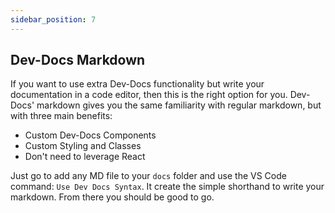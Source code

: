 ```yaml
---
sidebar_position: 7
---
```


## Dev-Docs Markdown

If you want to use extra Dev-Docs functionality but write your documentation in a code editor, then this is the right option for you. Dev-Docs' markdown gives you the same familiarity with regular markdown, but with three main benefits:

- Custom Dev-Docs Components
- Custom Styling and Classes
- Don't need to leverage React

Just go to add any MD file to your <code>docs</code> folder and use the VS Code command: <code>Use Dev Docs Syntax</code>. It create the simple shorthand to write your markdown. From there you should be good to go.



